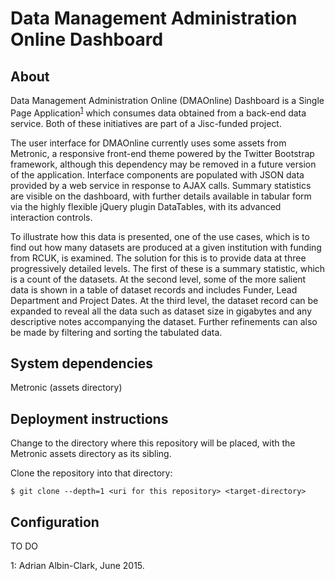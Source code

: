 Data Management Administration Online Dashboard
==
About
-
Data Management Administration Online (DMAOnline) Dashboard is a Single Page Application<sup>[1](#developer)</sup> which consumes data obtained from a back-end data service. Both of these initiatives are part of a Jisc-funded project.

The user interface for DMAOnline currently uses some assets from Metronic, a responsive front-end theme powered by the Twitter Bootstrap framework, although this dependency may be removed in a future version of the application. Interface components are populated with JSON data provided by a web service in response to AJAX calls. Summary statistics are visible on the dashboard, with further details available in tabular form via the highly flexible jQuery plugin DataTables, with its advanced interaction controls. 

To illustrate how this data is presented, one of the use cases, which is to find out how many datasets are produced at a given institution with funding from RCUK, is examined. The solution for this is to provide data at three progressively detailed levels. The first of these is a summary statistic, which is a count of the datasets. At the second level, some of the more salient data is shown in a table of dataset records and includes Funder, Lead Department and Project Dates. At the third level, the dataset record can be expanded to reveal all the data such as dataset size in gigabytes and any descriptive notes accompanying the dataset. Further refinements can also be made by filtering and sorting the tabulated data.


System dependencies
-
Metronic (assets directory)



Deployment instructions
-
Change to the directory where this repository will be placed, with the Metronic assets directory as
its sibling.

Clone the repository into that directory:
```
$ git clone --depth=1 <uri for this repository> <target-directory>
```


Configuration
-
TO DO

<a name="developer">1</a>: Adrian Albin-Clark, June 2015.